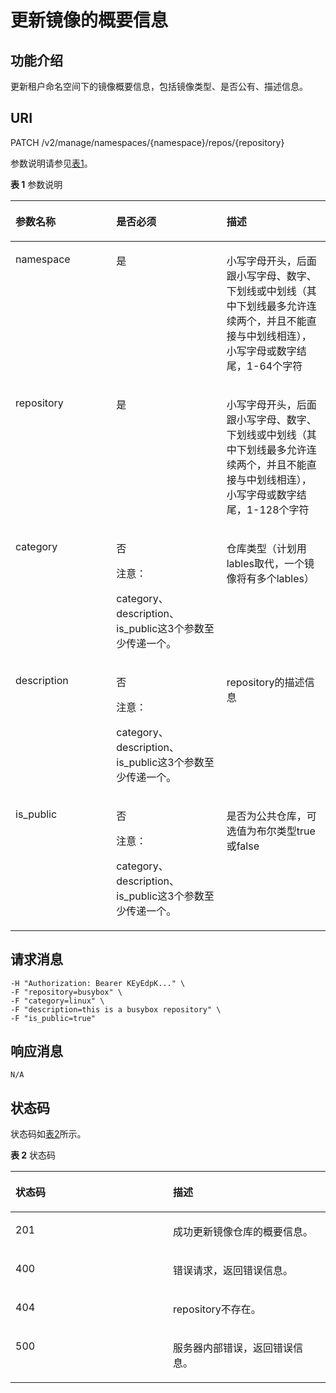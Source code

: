 # 更新镜像的概要信息<a name="swr_02_0032"></a>

## 功能介绍<a name="section14905762191056"></a>

更新租户命名空间下的镜像概要信息，包括镜像类型、是否公有、描述信息。

## URI<a name="section10482810165331"></a>

PATCH /v2/manage/namespaces/\{namespace\}/repos/\{repository\}

参数说明请参见[表1](#table16521054337)。

**表 1**  参数说明

<a name="table16521054337"></a>
<table><thead align="left"><tr id="row1752154439"><th class="cellrowborder" valign="top" width="32%" id="mcps1.2.4.1.1"><p id="p125216541336"><a name="p125216541336"></a><a name="p125216541336"></a>参数名称</p>
</th>
<th class="cellrowborder" valign="top" width="35%" id="mcps1.2.4.1.2"><p id="p18473648145"><a name="p18473648145"></a><a name="p18473648145"></a>是否必须</p>
</th>
<th class="cellrowborder" valign="top" width="33%" id="mcps1.2.4.1.3"><p id="p552195419316"><a name="p552195419316"></a><a name="p552195419316"></a>描述</p>
</th>
</tr>
</thead>
<tbody><tr id="row452654236"><td class="cellrowborder" valign="top" width="32%" headers="mcps1.2.4.1.1 "><p id="p66113272413"><a name="p66113272413"></a><a name="p66113272413"></a>namespace</p>
</td>
<td class="cellrowborder" valign="top" width="35%" headers="mcps1.2.4.1.2 "><p id="p124736481640"><a name="p124736481640"></a><a name="p124736481640"></a>是</p>
</td>
<td class="cellrowborder" valign="top" width="33%" headers="mcps1.2.4.1.3 "><p id="p1204822152314"><a name="p1204822152314"></a><a name="p1204822152314"></a>小写字母开头，后面跟小写字母、数字、下划线或中划线（其中下划线最多允许连续两个，并且不能直接与中划线相连），小写字母或数字结尾，1-64个字符</p>
</td>
</tr>
<tr id="row11521554933"><td class="cellrowborder" valign="top" width="32%" headers="mcps1.2.4.1.1 "><p id="p16614273417"><a name="p16614273417"></a><a name="p16614273417"></a>repository</p>
</td>
<td class="cellrowborder" valign="top" width="35%" headers="mcps1.2.4.1.2 "><p id="p104745481415"><a name="p104745481415"></a><a name="p104745481415"></a>是</p>
</td>
<td class="cellrowborder" valign="top" width="33%" headers="mcps1.2.4.1.3 "><p id="p9922191815234"><a name="p9922191815234"></a><a name="p9922191815234"></a>小写字母开头，后面跟小写字母、数字、下划线或中划线（其中下划线最多允许连续两个，并且不能直接与中划线相连），小写字母或数字结尾，1-128个字符</p>
</td>
</tr>
<tr id="row1455415461754"><td class="cellrowborder" valign="top" width="32%" headers="mcps1.2.4.1.1 "><p id="p778175513516"><a name="p778175513516"></a><a name="p778175513516"></a>category</p>
</td>
<td class="cellrowborder" valign="top" width="35%" headers="mcps1.2.4.1.2 "><p id="p391341112611"><a name="p391341112611"></a><a name="p391341112611"></a>否</p>
<div class="notice" id="note15643247620"><a name="note15643247620"></a><a name="note15643247620"></a><span class="noticetitle"> 注意： </span><div class="noticebody"><p id="p19362025167"><a name="p19362025167"></a><a name="p19362025167"></a>category、description、is_public这3个参数至少传递一个。</p>
</div></div>
</td>
<td class="cellrowborder" valign="top" width="33%" headers="mcps1.2.4.1.3 "><p id="p9125164615613"><a name="p9125164615613"></a><a name="p9125164615613"></a>仓库类型（计划用lables取代，一个镜像将有多个lables）</p>
</td>
</tr>
<tr id="row06613491850"><td class="cellrowborder" valign="top" width="32%" headers="mcps1.2.4.1.1 "><p id="p107819551356"><a name="p107819551356"></a><a name="p107819551356"></a>description</p>
</td>
<td class="cellrowborder" valign="top" width="35%" headers="mcps1.2.4.1.2 "><p id="p1913181113613"><a name="p1913181113613"></a><a name="p1913181113613"></a>否</p>
<div class="notice" id="note98021035361"><a name="note98021035361"></a><a name="note98021035361"></a><span class="noticetitle"> 注意： </span><div class="noticebody"><p id="p380312358615"><a name="p380312358615"></a><a name="p380312358615"></a>category、description、is_public这3个参数至少传递一个。</p>
</div></div>
</td>
<td class="cellrowborder" valign="top" width="33%" headers="mcps1.2.4.1.3 "><p id="p512594611616"><a name="p512594611616"></a><a name="p512594611616"></a>repository的描述信息</p>
</td>
</tr>
<tr id="row155951343250"><td class="cellrowborder" valign="top" width="32%" headers="mcps1.2.4.1.1 "><p id="p117819551257"><a name="p117819551257"></a><a name="p117819551257"></a>is_public</p>
</td>
<td class="cellrowborder" valign="top" width="35%" headers="mcps1.2.4.1.2 "><p id="p59139112620"><a name="p59139112620"></a><a name="p59139112620"></a>否</p>
<div class="notice" id="note789503711617"><a name="note789503711617"></a><a name="note789503711617"></a><span class="noticetitle"> 注意： </span><div class="noticebody"><p id="p11896637865"><a name="p11896637865"></a><a name="p11896637865"></a>category、description、is_public这3个参数至少传递一个。</p>
</div></div>
</td>
<td class="cellrowborder" valign="top" width="33%" headers="mcps1.2.4.1.3 "><p id="p131251146268"><a name="p131251146268"></a><a name="p131251146268"></a></p>
<p id="p1894052282218"><a name="p1894052282218"></a><a name="p1894052282218"></a>是否为公共仓库，可选值为布尔类型true或false</p>
<p id="p8940122282219"><a name="p8940122282219"></a><a name="p8940122282219"></a></p>
</td>
</tr>
</tbody>
</table>

## 请求消息<a name="section3270966102931"></a>

```
-H "Authorization: Bearer KEyEdpK..." \
-F "repository=busybox" \  
-F "category=linux" \  
-F "description=this is a busybox repository" \  
-F "is_public=true"
```

## 响应消息<a name="section46271297104114"></a>

```
N/A
```

## 状态码<a name="section5365169104253"></a>

状态码如[表2](#table69017321572)所示。

**表 2**  状态码

<a name="table69017321572"></a>
<table><thead align="left"><tr id="row13902732879"><th class="cellrowborder" valign="top" width="50%" id="mcps1.2.3.1.1"><p id="p189029321477"><a name="p189029321477"></a><a name="p189029321477"></a>状态码</p>
</th>
<th class="cellrowborder" valign="top" width="50%" id="mcps1.2.3.1.2"><p id="p8902532779"><a name="p8902532779"></a><a name="p8902532779"></a>描述</p>
</th>
</tr>
</thead>
<tbody><tr id="row1190213320715"><td class="cellrowborder" valign="top" width="50%" headers="mcps1.2.3.1.1 "><p id="p179026321175"><a name="p179026321175"></a><a name="p179026321175"></a>201</p>
</td>
<td class="cellrowborder" valign="top" width="50%" headers="mcps1.2.3.1.2 "><p id="p1890233210713"><a name="p1890233210713"></a><a name="p1890233210713"></a>成功更新镜像仓库的概要信息。</p>
</td>
</tr>
<tr id="row179029321470"><td class="cellrowborder" valign="top" width="50%" headers="mcps1.2.3.1.1 "><p id="p490220329714"><a name="p490220329714"></a><a name="p490220329714"></a>400</p>
</td>
<td class="cellrowborder" valign="top" width="50%" headers="mcps1.2.3.1.2 "><p id="p4902143218720"><a name="p4902143218720"></a><a name="p4902143218720"></a>错误请求，返回错误信息。</p>
</td>
</tr>
<tr id="row1990243213715"><td class="cellrowborder" valign="top" width="50%" headers="mcps1.2.3.1.1 "><p id="p490263216714"><a name="p490263216714"></a><a name="p490263216714"></a>404</p>
</td>
<td class="cellrowborder" valign="top" width="50%" headers="mcps1.2.3.1.2 "><p id="p690263216716"><a name="p690263216716"></a><a name="p690263216716"></a>repository不存在。</p>
</td>
</tr>
<tr id="row2090313216713"><td class="cellrowborder" valign="top" width="50%" headers="mcps1.2.3.1.1 "><p id="p129030329719"><a name="p129030329719"></a><a name="p129030329719"></a>500</p>
</td>
<td class="cellrowborder" valign="top" width="50%" headers="mcps1.2.3.1.2 "><p id="p090314328715"><a name="p090314328715"></a><a name="p090314328715"></a>服务器内部错误，返回错误信息。</p>
</td>
</tr>
</tbody>
</table>

